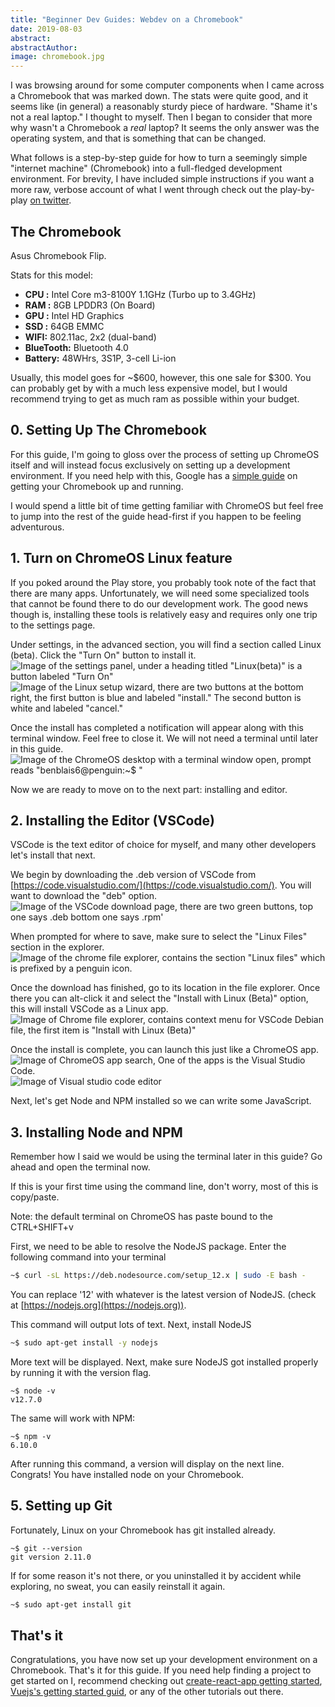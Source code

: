 ```yaml
---
title: "Beginner Dev Guides: Webdev on a Chromebook"
date: 2019-08-03
abstract: 
abstractAuthor: 
image: chromebook.jpg
---
```

I was browsing around for some computer components when I came across a Chromebook that was marked down. The stats were quite good, and it seems like (in general) a reasonably sturdy piece of hardware. "Shame it's not a real laptop." I thought to myself. Then I began to consider that more why wasn't a Chromebook a *real* laptop? It seems the only answer was the operating system, and that is something that can be changed.

What follows is a step-by-step guide for how to turn a seemingly simple "internet machine" (Chromebook) into a full-fledged development environment. For brevity, I have included simple instructions if you want a more raw, verbose account of what I went through check out the play-by-play [on twitter](https://twitter.com/benblais/status/1157282631047737347).

## The Chromebook

Asus Chromebook Flip.

Stats for this model:
- **CPU :** Intel Core m3-8100Y 1.1GHz (Turbo up to 3.4GHz)
- **RAM :** 8GB LPDDR3 (On Board)
- **GPU :** Intel HD Graphics
- **SSD :** 64GB EMMC
- **WIFI:** 802.11ac, 2x2 (dual-band)
- **BlueTooth:** Bluetooth 4.0
- **Battery:** 48WHrs, 3S1P, 3-cell Li-ion

Usually, this model goes for ~$600, however, this one sale for $300. You can probably get by with a much less expensive model, but I would recommend trying to get as much ram as possible within your budget.

## 0. Setting Up The Chromebook

For this guide, I'm going to gloss over the process of setting up ChromeOS itself and will instead focus exclusively on setting up a development environment. If you need help with this, Google has a [simple guide](https://support.google.com/chromebook/answer/1047362?hl=en) on getting your Chromebook up and running.

I would spend a little bit of time getting familiar with ChromeOS but feel free to jump into the rest of the guide head-first if you happen to be feeling adventurous.

## 1. Turn on ChromeOS Linux feature

If you poked around the Play store, you probably took note of the fact that there are many apps. Unfortunately, we will need some specialized tools that cannot be found there to do our development work. The good news though is, installing these tools is relatively easy and requires only one trip to the settings page.

Under settings, in the advanced section, you will find a section called Linux (beta). Click the "Turn On" button to install it.
![Image of the settings panel, under a heading titled "Linux(beta)" is a button labeled "Turn On"](LinuxSettings.png)
![Image of the Linux setup wizard, there are two buttons at the bottom right, the first button is blue and labeled "install." The second button is white and labeled "cancel."](InstallLinux.png)

Once the install has completed a notification will appear along with this terminal window. Feel free to close it. We will not need a terminal until later in this guide.
![Image of the ChromeOS desktop with a terminal window open, prompt reads "benblais6@penguin:~$ "](TerminalWindow.png)

Now we are ready to move on to the next part: installing and editor.

## 2. Installing the Editor (VSCode)

VSCode is the text editor of choice for myself, and many other developers let's install that next.

We begin by downloading the .deb version of VSCode from [https://code.visualstudio.com/](https://code.visualstudio.com/). You will want to download the "deb" option.
![Image of the VSCode download page, there are two green buttons, top one says .deb bottom one says .rpm'](VSCodeDownloadPage.png)

When prompted for where to save, make sure to select the "Linux Files" section in the explorer.
![Image of the chrome file explorer, contains the section "Linux files" which is prefixed by a penguin icon.](LinuxFiles.png)

Once the download has finished, go to its location in the file explorer. Once there you can alt-click it and select the "Install with Linux (Beta)" option, this will install VSCode as a Linux app.
![Image of Chrome file explorer, contains context menu for VSCode Debian file, the first item is "Install with Linux (Beta)"](InstallVSCodeWithLinux.png)

Once the install is complete, you can launch this just like a ChromeOS app.
![Image of ChromeOS app search, One of the apps is the Visual Studio Code.](VSCodeLaunch.png)
![Image of Visual studio code editor](VSCodeWindow.png)

Next, let's get Node and NPM installed so we can write some JavaScript.

## 3. Installing Node and NPM

Remember how I said we would be using the terminal later in this guide? Go ahead and open the terminal now.

If this is your first time using the command line, don't worry, most of this is copy/paste.

Note: the default terminal on ChromeOS has paste bound to the CTRL+SHIFT+v

First, we need to be able to resolve the NodeJS package. Enter the following command into your terminal
```bash
~$ curl -sL https://deb.nodesource.com/setup_12.x | sudo -E bash -
```

You can replace '12' with whatever is the latest version of NodeJS. (check at [https://nodejs.org](https://nodejs.org)).

This command will output lots of text. Next, install NodeJS
```bash
~$ sudo apt-get install -y nodejs
```

More text will be displayed. Next, make sure NodeJS got installed properly by running it with the version flag.
```bash/1
~$ node -v
v12.7.0
```
The same will work with NPM:
```bash/1
~$ npm -v
6.10.0
```

After running this command, a version will display on the next line. Congrats! You have installed node on your Chromebook.

## 5. Setting up Git

Fortunately, Linux on your Chromebook has git installed already. 
```bash/1
~$ git --version
git version 2.11.0
```

If for some reason it's not there, or you uninstalled it by accident while exploring, no sweat, you can easily reinstall it again.

```bash
~$ sudo apt-get install git
```

## That's it

Congratulations, you have now set up your development environment on a Chromebook. That's it for this guide. If you need help finding a project to get started on I, recommend checking out [create-react-app getting started](https://facebook.github.io/create-react-app/docs/getting-started), [Vuejs's getting started guid](https://vuejs.org/v2/guide/), or any of the other tutorials out there.